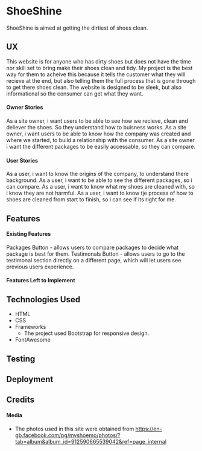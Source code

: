 # ShoeShine

ShoeShine is aimed at getting the dirtiest of shoes clean. 
 
## UX
 
This website is for anyone who has dirty shoes but does not have the time nor skill set to bring make their shoes clean and tidy. My project
is the best way for them to acheive this because it tells the customer what they will recieve at the end, but also telling them the full process
that is gone through to get there shoes clean. The website is designed to be sleek, but also informational so the consumer can get what they want.  

#### Owner Stories

As a site owner, i want users to be able to see how we recieve, clean and deliever the shoes. So they understand how to buisness works.
As a site owner, i want users to be able to know how the company was created and where we started, to build a relationship with the consumer.
As a site owner i want the different packages to be easily accessable, so they can compare.

#### User Stories

As a user, i want to know the origins of the company, to understand there background.
As a user, i want to be able to see the different packages, so i can compare.
As a user, i want to know what my shoes are cleaned with, so i know they are not harmful.
As a user, i want to know tje process of how to shoes are cleaned from start to finish, so i can see if its right for me.

## Features

#### Existing Features

Packages Button - allows users to compare packages to decide what package is best for them.
Testimonals Button - allows users to go to the testimonal section directly on a different page, which will let users see previous users experience.

#### Features Left to Implement

## Technologies Used

- HTML 
- CSS
- Frameworks
  - The project used Bootstrap for responsive design.
- FontAwesome

## Testing


## Deployment


## Credits

#### Media

* The photos used in this site were obtained from https://en-gb.facebook.com/pg/myshoemo/photos/?tab=album&album_id=912590665539042&ref=page_internal